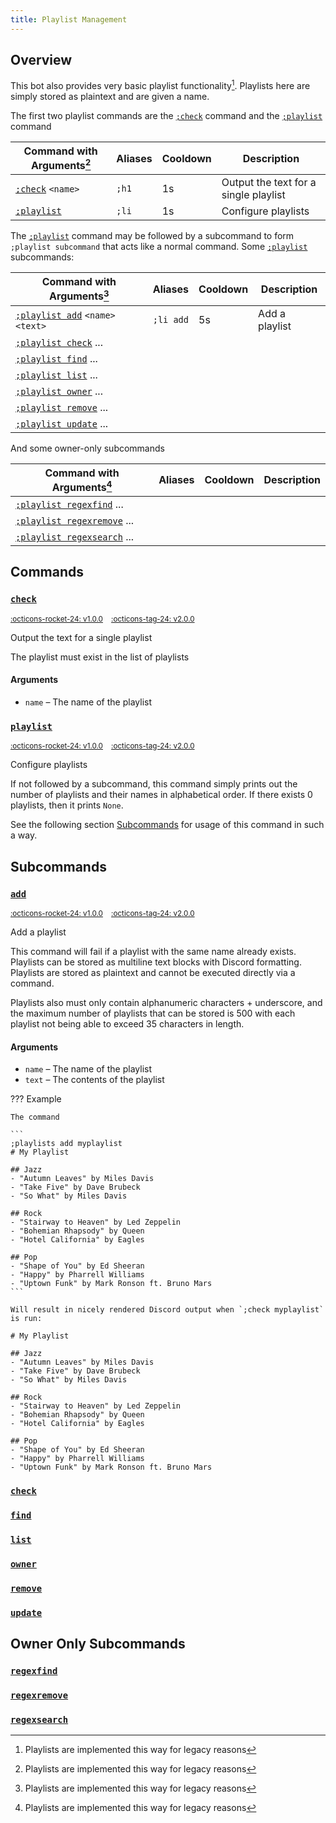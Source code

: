 ```yaml
---
title: Playlist Management
---
```


## Overview

This bot also provides very basic playlist functionality[^1]. Playlists here are simply stored as plaintext and are given a name.

[^1]: Playlists are implemented this way for legacy reasons

The first two playlist commands are the [`;check`](#check) command and the [`;playlist`](#playlist) command

| Command with Arguments[^1] | Aliases | Cooldown | Description |
|-|-|-|-|
| [`;check`](#check) `<name>` | `;h1` | 1s | Output the text for a single playlist |
| [`;playlist`](#playlist) | `;li` | 1s | Configure playlists |

The [`;playlist`](#playlist) command may be followed by a subcommand to form `;playlist subcommand` that acts like a normal command. Some [`;playlist`](#playlist) subcommands:

| Command with Arguments[^1] | Aliases | Cooldown | Description |
|-|-|-|-|
| [`;playlist add`](#add) `<name>` `<text>` | `;li add` | 5s | Add a playlist |
| [`;playlist check`](#check) ... | | | |
| [`;playlist find`](#find) ... | | | |
| [`;playlist list`](#list) ... | | | |
| [`;playlist owner`](#owner) ... | | | |
| [`;playlist remove`](#remove) ... | | | |
| [`;playlist update`](#update) ... | | | |

And some owner-only subcommands

| Command with Arguments[^1] | Aliases | Cooldown | Description |
|-|-|-|-|
| [`;playlist regexfind`](#add) ... | | | |
| [`;playlist regexremove`](#add) ... | | | |
| [`;playlist regexsearch`](#add) ... | | | |

## Commands

### [`check`](#check)

<sup>
<a href="https://github.com/Togohogo1/joshgone-music/releases/tag/v1.0.0" target="_blank", title="Initial Release">:octicons-rocket-24: v1.0.0</a>&nbsp;&nbsp;&nbsp;
<a href="https://github.com/Togohogo1/joshgone-music/releases/tag/v1.0.0" target="_blank", title="Latest Update">:octicons-tag-24: v2.0.0</a>
</sup>

Output the text for a single playlist

The playlist must exist in the list of playlists

#### Arguments

- `name` – The name of the playlist

### [`playlist`](#playlist)

<sup>
<a href="https://github.com/Togohogo1/joshgone-music/releases/tag/v1.0.0" target="_blank", title="Initial Release">:octicons-rocket-24: v1.0.0</a>&nbsp;&nbsp;&nbsp;
<a href="https://github.com/Togohogo1/joshgone-music/releases/tag/v1.0.0" target="_blank", title="Latest Update">:octicons-tag-24: v2.0.0</a>
</sup>

Configure playlists

If not followed by a subcommand, this command simply prints out the number of playlists and their names in alphabetical order. If there exists 0 playlists, then it prints `None`.

See the following section [Subcommands](#subcommands) for usage of this command in such a way.

## Subcommands

### [`add`](#add)

<sup>
<a href="https://github.com/Togohogo1/joshgone-music/releases/tag/v1.0.0" target="_blank", title="Initial Release">:octicons-rocket-24: v1.0.0</a>&nbsp;&nbsp;&nbsp;
<a href="https://github.com/Togohogo1/joshgone-music/releases/tag/v1.0.0" target="_blank", title="Latest Update">:octicons-tag-24: v2.0.0</a>
</sup>

Add a playlist

This command will fail if a playlist with the same name already exists. Playlists can be stored as multiline text blocks with Discord formatting. Playlists are stored as plaintext and cannot be executed directly via a command.

Playlists also must only contain alphanumeric characters + underscore, and the maximum number of playlists that can be stored is 500 with each playlist not being able to exceed 35 characters in length.

#### Arguments

- `name` – The name of the playlist
- `text` – The contents of the playlist

??? Example

    The command

    ```
    ;playlists add myplaylist
    # My Playlist

    ## Jazz
    - "Autumn Leaves" by Miles Davis
    - "Take Five" by Dave Brubeck
    - "So What" by Miles Davis

    ## Rock
    - "Stairway to Heaven" by Led Zeppelin
    - "Bohemian Rhapsody" by Queen
    - "Hotel California" by Eagles

    ## Pop
    - "Shape of You" by Ed Sheeran
    - "Happy" by Pharrell Williams
    - "Uptown Funk" by Mark Ronson ft. Bruno Mars
    ```

    Will result in nicely rendered Discord output when `;check myplaylist` is run:

    # My Playlist

    ## Jazz
    - "Autumn Leaves" by Miles Davis
    - "Take Five" by Dave Brubeck
    - "So What" by Miles Davis

    ## Rock
    - "Stairway to Heaven" by Led Zeppelin
    - "Bohemian Rhapsody" by Queen
    - "Hotel California" by Eagles

    ## Pop
    - "Shape of You" by Ed Sheeran
    - "Happy" by Pharrell Williams
    - "Uptown Funk" by Mark Ronson ft. Bruno Mars

### [`check`](#check)

### [`find`](#find)

### [`list`](#list)

### [`owner`](#owner)

### [`remove`](#remove)

### [`update`](#update)

## Owner Only Subcommands

### [`regexfind`](#regexfind)

### [`regexremove`](#regexremove)

### [`regexsearch`](#regexsearch)
